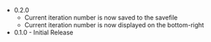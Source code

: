 - 0.2.0
  - Current iteration number is now saved to the savefile
  - Current iteration number is now displayed on the bottom-right
- 0.1.0 - Initial Release